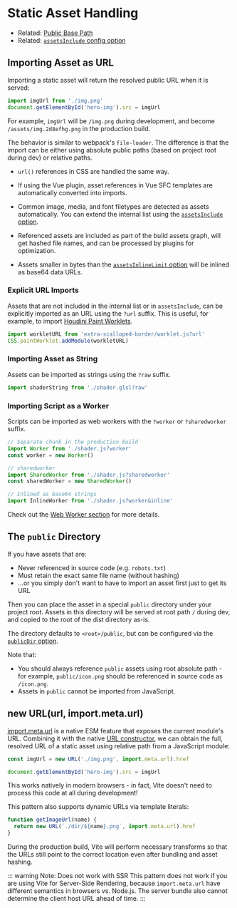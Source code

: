 # Static Asset Handling

- Related: [Public Base Path](./build#public-base-path)
- Related: [`assetsInclude` config option](/config/#assetsinclude)

## Importing Asset as URL

Importing a static asset will return the resolved public URL when it is served:

```js
import imgUrl from './img.png'
document.getElementById('hero-img').src = imgUrl
```

For example, `imgUrl` will be `/img.png` during development, and become `/assets/img.2d8efhg.png` in the production build.

The behavior is similar to webpack's `file-loader`. The difference is that the import can be either using absolute public paths (based on project root during dev) or relative paths.

- `url()` references in CSS are handled the same way.

- If using the Vue plugin, asset references in Vue SFC templates are automatically converted into imports.

- Common image, media, and font filetypes are detected as assets automatically. You can extend the internal list using the [`assetsInclude` option](/config/#assetsinclude).

- Referenced assets are included as part of the build assets graph, will get hashed file names, and can be processed by plugins for optimization.

- Assets smaller in bytes than the [`assetsInlineLimit` option](/config/#build-assetsinlinelimit) will be inlined as base64 data URLs.

### Explicit URL Imports

Assets that are not included in the internal list or in `assetsInclude`, can be explicitly imported as an URL using the `?url` suffix. This is useful, for example, to import [Houdini Paint Worklets](https://houdini.how/usage).

```js
import workletURL from 'extra-scalloped-border/worklet.js?url'
CSS.paintWorklet.addModule(workletURL)
```

### Importing Asset as String

Assets can be imported as strings using the `?raw` suffix.

```js
import shaderString from './shader.glsl?raw'
```

### Importing Script as a Worker

Scripts can be imported as web workers with the `?worker` or `?sharedworker` suffix.

```js
// Separate chunk in the production build
import Worker from './shader.js?worker'
const worker = new Worker()
```

```js
// sharedworker
import SharedWorker from './shader.js?sharedworker'
const sharedWorker = new SharedWorker()
```

```js
// Inlined as base64 strings
import InlineWorker from './shader.js?worker&inline'
```

Check out the [Web Worker section](./features.md#web-workers) for more details.

## The `public` Directory

If you have assets that are:

- Never referenced in source code (e.g. `robots.txt`)
- Must retain the exact same file name (without hashing)
- ...or you simply don't want to have to import an asset first just to get its URL

Then you can place the asset in a special `public` directory under your project root. Assets in this directory will be served at root path `/` during dev, and copied to the root of the dist directory as-is.

The directory defaults to `<root>/public`, but can be configured via the [`publicDir` option](/config/#publicdir).

Note that:

- You should always reference `public` assets using root absolute path - for example, `public/icon.png` should be referenced in source code as `/icon.png`.
- Assets in `public` cannot be imported from JavaScript.

## new URL(url, import.meta.url)

[import.meta.url](https://developer.mozilla.org/en-US/docs/Web/JavaScript/Reference/Statements/import.meta) is a native ESM feature that exposes the current module's URL. Combining it with the native [URL constructor](https://developer.mozilla.org/en-US/docs/Web/API/URL), we can obtain the full, resolved URL of a static asset using relative path from a JavaScript module:

```js
const imgUrl = new URL('./img.png', import.meta.url).href

document.getElementById('hero-img').src = imgUrl
```

This works natively in modern browsers - in fact, Vite doesn't need to process this code at all during development!

This pattern also supports dynamic URLs via template literals:

```js
function getImageUrl(name) {
  return new URL(`./dir/${name}.png`, import.meta.url).href
}
```

During the production build, Vite will perform necessary transforms so that the URLs still point to the correct location even after bundling and asset hashing.

::: warning Note: Does not work with SSR
This pattern does not work if you are using Vite for Server-Side Rendering, because `import.meta.url` have different semantics in browsers vs. Node.js. The server bundle also cannot determine the client host URL ahead of time.
:::
